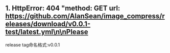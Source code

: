 ## 1. HttpError: 404 "method: GET url: https://github.com/AlanSean/image_compress/releases/download/v0.0.1-test/latest.yml\n\nPlease

release tag命名格式:v0.0.1